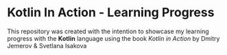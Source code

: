 # Kotlin In Action - Learning Progress
This repository was created with the intention to showcase my learning progress with the **Kotlin** language using the book _Kotlin in Action_ by Dmitry Jemerov & Svetlana Isakova
